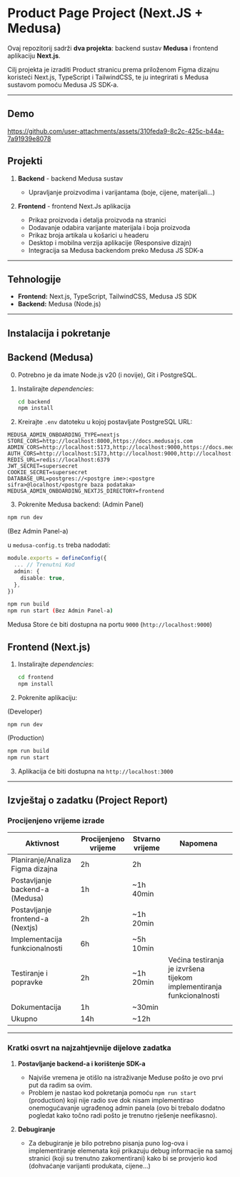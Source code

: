 # Product Page Project (Next.JS + Medusa)

Ovaj repozitorij sadrži **dva projekta**: backend sustav **Medusa** i frontend aplikaciju **Next.js**.

Cilj projekta je izraditi Product stranicu prema priloženom Figma dizajnu koristeći Next.js, TypeScript i TailwindCSS, te ju integrirati s Medusa sustavom pomoću Medusa JS SDK-a.

---

## Demo

https://github.com/user-attachments/assets/310feda9-8c2c-425c-b44a-7a91939e8078

## Projekti

1. **Backend** - backend Medusa sustav

   - Upravljanje proizvodima i varijantama (boje, cijene, materijali...)

2. **Frontend** - frontend Next.Js aplikacija
   - Prikaz proizvoda i detalja proizvoda na stranici
   - Dodavanje odabira varijante materijala i boja proizvoda
   - Prikaz broja artikala u košarici u headeru
   - Desktop i mobilna verzija aplikacije (Responsive dizajn)
   - Integracija sa Medusa backendom preko Medusa JS SDK-a

---

## Tehnologije

- **Frontend:** Next.js, TypeScript, TailwindCSS, Medusa JS SDK
- **Backend:** Medusa (Node.js)

---

## Instalacija i pokretanje

## Backend (Medusa)

0. Potrebno je da imate Node.js v20 (i novije), Git i PostgreSQL.

1. Instalirajte _dependencies_:
   ```bash
   cd backend
   npm install
   ```
2. Kreirajte `.env` datoteku u kojoj postavljate PostgreSQL URL:

```
MEDUSA_ADMIN_ONBOARDING_TYPE=nextjs
STORE_CORS=http://localhost:8000,https://docs.medusajs.com
ADMIN_CORS=http://localhost:5173,http://localhost:9000,https://docs.medusajs.com
AUTH_CORS=http://localhost:5173,http://localhost:9000,http://localhost:8000,https://docs.medusajs.com
REDIS_URL=redis://localhost:6379
JWT_SECRET=supersecret
COOKIE_SECRET=supersecret
DATABASE_URL=postgres://<postgre ime>:<postgre sifra>@localhost/<postgre baza podataka>
MEDUSA_ADMIN_ONBOARDING_NEXTJS_DIRECTORY=frontend
```

3. Pokrenite Medusa backend:
   (Admin Panel)

```bash
npm run dev
```

(Bez Admin Panel-a)

u `medusa-config.ts` treba nadodati:

```typescript
module.exports = defineConfig({
  ... // Trenutni Kod
  admin: {
    disable: true,
  },
})
```

```bash
npm run build
npm run start (Bez Admin Panel-a)
```

Medusa Store će biti dostupna na portu `9000` (`http://localhost:9000`)

## Frontend (Next.js)

1. Instalirajte _dependencies_:
   ```bash
   cd frontend
   npm install
   ```
2. Pokrenite aplikaciju:

(Developer)

`npm run dev`

(Production)

```bash
npm run build
npm run start
```

3. Aplikacija će biti dostupna na `http://localhost:3000`

---

## Izvještaj o zadatku (Project Report)

### Procijenjeno vrijeme izrade

| Aktivnost                        | Procijenjeno vrijeme | Stvarno vrijeme | Napomena                                                              |
| -------------------------------- | -------------------- | --------------- | --------------------------------------------------------------------- |
| Planiranje/Analiza Figma dizajna | 2h                   | 2h              |                                                                       |
| Postavljanje backend-a (Medusa)  | 1h                   | ~1h 40min       |                                                                       |
| Postavljanje frontend-a (Nextjs) | 2h                   | ~1h 20min       |                                                                       |
| Implementacija funkcionalnosti   | 6h                   | ~5h 10min       |                                                                       |
| Testiranje i popravke            | 2h                   | ~1h 20min       | Većina testiranja je izvršena tijekom implementiranja funkcionalnosti |
| Dokumentacija                    | 1h                   | ~30min          |                                                                       |
| Ukupno                           | 14h                  | ~12h            |                                                                       |

---

### Kratki osvrt na najzahtjevnije dijelove zadatka

1. **Postavljanje backend-a i korištenje SDK-a**

   - Najviše vremena je otišlo na istraživanje Meduse pošto je ovo prvi put da radim sa ovim.
   - Problem je nastao kod pokretanja pomoću `npm run start` (production) koji nije radio sve dok nisam implementirao onemogućavanje ugrađenog admin panela (ovo bi trebalo dodatno pogledat kako točno radi pošto je trenutno rješenje neefikasno).

2. **Debugiranje**
   - Za debugiranje je bilo potrebno pisanja puno log-ova i implementiranje elemenata koji prikazuju debug informacije na samoj stranici (koji su trenutno zakomentirani) kako bi se provjerio kod (dohvaćanje varijanti produkata, cijene...)
